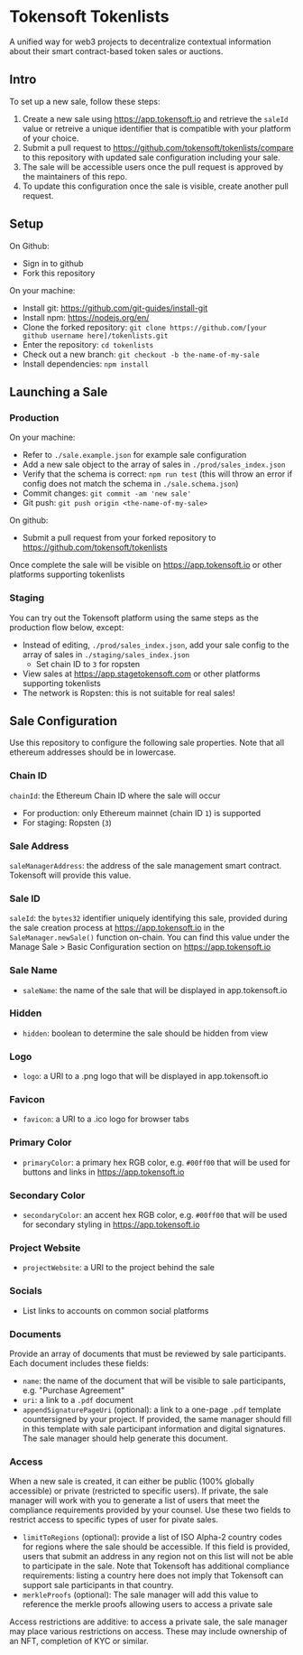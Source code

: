 # Tokensoft Tokenlists
A unified way for web3 projects to decentralize contextual information about 
their smart contract-based token sales or auctions.

## Intro
To set up a new sale, follow these steps:
1. Create a new sale using https://app.tokensoft.io and retrieve the `saleId` value or retreive a unique identifier that is compatible with your platform of your choice.
2. Submit a pull request to https://github.com/tokensoft/tokenlists/compare to this repository with updated sale configuration including your sale.
3. The sale will be accessible users once the pull request is approved by the maintainers of this repo.
4. To update this configuration once the sale is visible, create another pull request.

## Setup
On Github:
* Sign in to github
* Fork this repository

On your machine:
* Install git: https://github.com/git-guides/install-git
* Install npm: https://nodejs.org/en/
* Clone the forked repository: `git clone https://github.com/[your github username here]/tokenlists.git`
* Enter the repository: `cd tokenlists`
* Check out a new branch: `git checkout -b the-name-of-my-sale`
* Install dependencies: `npm install`

## Launching a Sale

### Production
On your machine:
* Refer to `./sale.example.json` for example sale configuration
* Add a new sale object to the array of sales in `./prod/sales_index.json`
* Verify that the schema is correct: `npm run test` (this will throw an error if config does not match the schema in `./sale.schema.json`)
* Commit changes: `git commit -am 'new sale'`
* Git push: `git push origin <the-name-of-my-sale>`

On github:
* Submit a pull request from your forked repository to https://github.com/tokensoft/tokenlists

Once complete the sale will be visible on https://app.tokensoft.io or other platforms supporting tokenlists

### Staging
You can try out the Tokensoft platform using the same steps as the production flow below, except:
* Instead of editing, `./prod/sales_index.json`, add your sale config to the array of sales in `./staging/sales_index.json`
  * Set chain ID to `3` for ropsten
* View sales at https://app.stagetokensoft.com or other platforms supporting tokenlists
* The network is Ropsten: this is not suitable for real sales!

## Sale Configuration
Use this repository to configure the following sale properties. Note that all ethereum addresses should be in lowercase.

### Chain ID
`chainId`: the Ethereum Chain ID where the sale will occur
* For production: only Ethereum mainnet (chain ID `1`) is supported
* For staging: Ropsten (`3`)

### Sale Address
`saleManagerAddress`: the address of the sale management smart contract. Tokensoft will provide this value.

### Sale ID
`saleId`: the `bytes32` identifier uniquely identifying this sale, provided during the sale creation process at https://app.tokensoft.io in the `SaleManager.newSale()` function on-chain. You can find this value under the Manage Sale > Basic Configuration section on https://app.tokensoft.io

### Sale Name
* `saleName`: the name of the sale that will be displayed in app.tokensoft.io

### Hidden
* `hidden`: boolean to determine the sale should be hidden from view

### Logo
* `logo`: a URI to a .png logo that will be displayed in app.tokensoft.io

### Favicon
* `favicon`: a URI to a .ico logo for browser tabs

### Primary Color
* `primaryColor`: a primary hex RGB color, e.g. `#00ff00` that will be used for buttons and links in https://app.tokensoft.io

### Secondary Color
* `secondaryColor`: an accent hex RGB color, e.g. `#00ff00` that will be used for secondary styling in https://app.tokensoft.io

### Project Website
* `projectWebsite`: a URI to the project behind the sale

### Socials
* List links to accounts on common social platforms 

### Documents
Provide an array of documents that must be reviewed by sale participants. Each document includes these fields:
* `name`: the name of the document that will be visible to sale participants, e.g. "Purchase Agreement"
* `uri`: a link to a `.pdf` document
* `appendSignaturePageUri` (optional): a link to a one-page `.pdf` template countersigned by your project. 
If provided, the same manager should fill in this template with sale participant information and digital signatures. 
The sale manager should help generate this document.

### Access
When a new sale is created, it can either be public (100% globally accessible) or private (restricted to specific users). 
If private, the sale manager will work with you to generate a list of users that meet the compliance requirements provided by your counsel. Use these two fields to restrict access to specific types of user for pivate sales.

* `limitToRegions` (optional): provide a list of ISO Alpha-2 country codes for regions where the sale should be accessible. If this field is provided, users that submit an address in any region not on this list will not be able to participate in the sale. Note that Tokensoft has additional compliance requirements: listing a country here does not imply that Tokensoft can support sale participants in that country.
* `merkleProofs` (optional): The sale manager will add this value to reference the merkle proofs allowing users to access a private sale

Access restrictions are additive: to access a private sale, the sale manager may place various restrictions on access. These may include ownership of an NFT, completion of KYC or similar.

